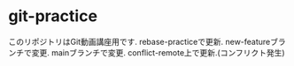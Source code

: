 # git-practice
このリポジトリはGit動画講座用です.
rebase-practiceで更新.
new-featureブランチで変更.
mainブランチで変更.
conflict-remote上で更新.(コンフリクト発生)
